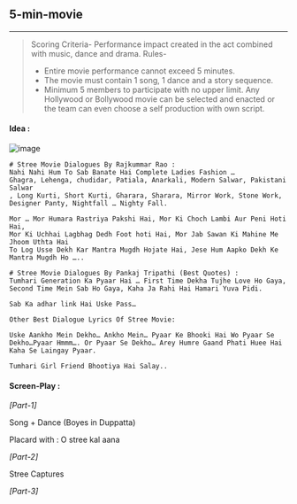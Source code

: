 ## 5-min-movie
---

> Scoring Criteria- Performance impact created in the act combined with music, dance and drama. 
> Rules-
> * Entire movie performance cannot exceed 5 minutes.
> * The movie must contain 1 song, 1 dance and a story sequence. 
> * Minimum 5 members to participate with no upper limit. 
> Any Hollywood or Bollywood movie can be selected and enacted or the team can even choose a self production with own script. 


#### Idea :

![image](https://user-images.githubusercontent.com/13016162/65862147-39220180-e38b-11e9-9196-2da8c190f7a5.png)

```
# Stree Movie Dialogues By Rajkummar Rao :
Nahi Nahi Hum To Sab Banate Hai Complete Ladies Fashion … 
Ghagra, Lehenga, chudidar, Patiala, Anarkali, Modern Salwar, Pakistani Salwar
, Long Kurti, Short Kurti, Gharara, Sharara, Mirror Work, Stone Work, 
Designer Panty, Nightfall … Nighty Fall.

Mor … Mor Humara Rastriya Pakshi Hai, Mor Ki Choch Lambi Aur Peni Hoti Hai, 
Mor Ki Uchhai Lagbhag Dedh Foot hoti Hai, Mor Jab Sawan Ki Mahine Me Jhoom Uthta Hai 
To Log Usse Dekh Kar Mantra Mugdh Hojate Hai, Jese Hum Aapko Dekh Ke Mantra Mugdh Ho …..

# Stree Movie Dialogues By Pankaj Tripathi (Best Quotes) :
Tumhari Generation Ka Pyaar Hai … First Time Dekha Tujhe Love Ho Gaya, 
Second Time Mein Sab Ho Gaya, Kaha Ja Rahi Hai Hamari Yuva Pidi.

Sab Ka adhar link Hai Uske Pass…

Other Best Dialogue Lyrics Of Stree Movie: 

Uske Aankho Mein Dekho… Ankho Mein… Pyaar Ke Bhooki Hai Wo Pyaar Se Dekho…Pyaar Hmmm…. Or Pyaar Se Dekho… Arey Humre Gaand Phati Huee Hai Kaha Se Laingay Pyaar.

Tumhari Girl Friend Bhootiya Hai Salay..

```

#### Screen-Play :

*[Part-1]*

Song + Dance (Boyes in Duppatta)

Placard with : O stree kal aana

*[Part-2]*

Stree Captures 

*[Part-3]*



